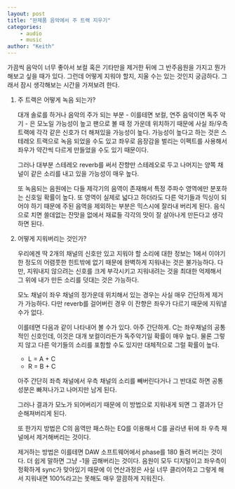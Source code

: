 ```yaml
---
layout: post
title: "완제품 음악에서 주 트랙 지우기"
categories:
    - audio
    - music
author: "Keith"
---
```


가끔씩 음악이 너무 좋아서 보컬 혹은 기타만을 제거한 뒤에 그 반주음원을 가지고 뭔가 해보고 싶을 때가 있다. 그런데 어떻게 지워야 할지, 지울 수는 있는 것인지 궁금하다. 그래서 잠시 생각해보는 시간을 가져보려 한다.

1. 주 트랙은 어떻게 녹음 되는가?


    대개 솔로를 하거나 음악의 주가 되는 부분 - 이를테면 보컬, 연주 음악이면 독주 악기 - 은 모노일 가능성이 높고 팬으로 볼 때 정 가운데 위치하기 때문에 사실 좌/우측 트랙에 각각 같은 신호가 더 해져있을 가능성이 높다. 가능성이 높다고 하는 것은 스테레오 트랙으로 녹음 되었을 수도 있고 좌우로 음장감을 벌리는 이펙트를 사용해서 좌우가 약간씩 다르게 만들었을 수도 있기 때문이다.

    그러나 대부분 스테레오 reverb를 써서 잔향만 스테레오로 두고 나머지는 양쪽 채널이 같은 소리를 내고 있을 가능성이 매우 높다.

    또 녹음되는 음원에는 다들 제각기의 음역이 존재해서 특정 주파수 영역에만 분포하는 신호일 확률이 높다. 또 영역이 실제로 넓다고 하더라도 다른 악기들과 믹싱이 되어야 하기 때문에 주된 음역을 제외하는 부분은 믹스시에 잘라내 버리게 된다. 음식으로 치면 쓸데없는 잔맛을 없에서 재료들 각각의 맛이 잘 살아나게 만든다고 생각하면 된다. 

2. 어떻게 지워버리는 것인가?


    우리에겐 딱 2개의 채널의 신호만 있고 지워야 할 소리에 대한 정보는 1에서 이야기 한 정도의 어렴풋한 힌트밖에 없기 때문에 완벽하게 지워내는 것은 불가능하다. 다만, 지워내지 않으려는 신호를 크게 부각시키고 지워내려는 것을 최대한 억제해서 그 위에 내가 만든 소리를 덧대는 것은 가능하다.

    모노 채널이 좌우 채널의 정가운데 위치해서 있는 경우는 사실 매우 간단하게 제거가 가능하다. 다만 reverb를 걸어버린 경우 이 잔향은 좌우가 다르기 때문에 지워낼 수가 없다. 

    이를테면 다음과 같이 나타내어 볼 수가 있다. 아주 간단하게. C는 좌우채널의 공통적인 신호인데, 이것은 대개 보컬이라든가 독주악기일 확률이 매우 높다. 물론 그렇지 않고 다른 악기들의 소리를 포함할 수도 있지만 대체적으로 그럴 확률이 높다. 

    * L = A + C
    * R = B + C

    아주 간단히 좌측 채널에서 우측 채널의 소리를 빼버린다거나 그 반대로 하면 공통 성분은 빠져나가고 나머지만 남게 된다.

    그러나 결과가 모노가 되어버리기 때문에 이 방법으로 지워내게 되면 그 결과가 단순해져버리게 된다.

    또 한가지 방법은 C의 음역만 패스하는 EQ를 이용해서 C를 골라낸 뒤에 좌 우측 채널에서 제거해버리는 것이다.

    제거하는 방법은 이를테면 DAW 소프트웨어에서 phase를 180 돌려 버리는 것이다. 더 쉽게 말하면 그냥 -1을 곱해버리는 것이다. 음원이 모두 디지털이고 좌우측이 정확하게 sync가 맞아있기 때문에 이 연산과정은 사실 너무 클리어하고 그렇게 해서 지워내면 100%라고는 못해도 매우 깔끔하게 지워진다.

